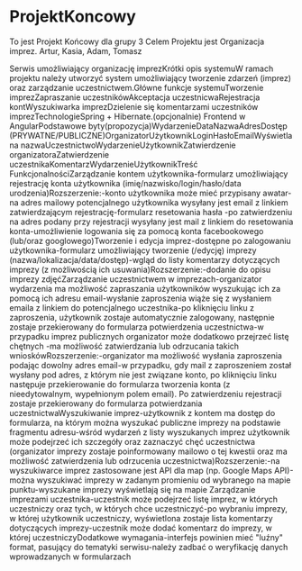 # ProjektKoncowy
To jest Projekt Końcowy dla grupy 3
Celem Projektu jest 
Organizacja imprez. Artur, Kasia, Adam, Tomasz


Serwis umożliwiający organizację imprezKrótki opis systemuW ramach projektu należy utworzyć system umożliwiający tworzenie zdarzeń (imprez) oraz zarządzanie uczestnictwem.Główne funkcje systemuTworzenie imprezZapraszanie uczestnikówAkceptacja uczestnicwaRejestracja kontWyszukiwarka imprezDzielenie się komentarzami uczestników imprezTechnologieSpring + Hibernate.(opcjonalnie) Frontend w AngularPodstawowe byty(propozycja)WydarzenieDataNazwaAdresDostęp (PRYWATNE/PUBLICZNE)OrganizatorUżytkownikLoginHasłoEmailWyświetlana nazwaUczestnictwoWydarzenieUżytkownikZatwierdzenie organizatoraZatwierdzenie uczestnikaKomentarzWydarzenieUżytkownikTreść
FunkcjonalnościZarządzanie kontem użytkownika-formularz umożliwiający rejestrację konta użytkownika (imię/nazwisko/login/hasło/data urodzenia)Rozszerzenie:-konto użytkownika może mieć przypisany awatar-na adres mailowy potencjalnego użytkownika wysyłany jest email z linkiem zatwierdzającym rejestrację-formularz resetowania hasła -po zatwierdzeniu na adres podany przy rejestracji wysyłany jest mail z linkiem do resetowania konta-umożliwienie logowania się za pomocą konta facebookowego (lub/oraz googlowego)Tworzenie i edycja imprez-dostępne po zalogowaniu użytkownika-formularz umożliwiający tworzenie (/edycję) imprezy (nazwa/lokalizacja/data/dostęp)-wgląd do listy komentarzy dotyczących imprezy (z możliwością ich usuwania)Rozszerzenie:-dodanie do opisu imprezy zdjęćZarządzanie uczestnictwem w imprezach-organizator wydarzenia ma możliwość zapraszania użytkowników wyszukując ich za pomocą ich adresu email-wysłanie zaproszenia wiąże się z wysłaniem emaila z linkiem do potencjalnego uczestnika-po kliknięciu linku z zaproszenia, użytkownik zostaje automatycznie zalogowany, następnie zostaje przekierowany do formularza potwierdzenia uczestnictwa-w przypadku imprez publicznych organizator może dodatkowo przejrzeć listę chętnych -ma możliwość zatwierdzania lub odrzucania takich wnioskówRozszerzenie:-organizator ma możliwość wysłania zaproszenia podając dowolny adres email-w przypadku, gdy mail z zaproszeniem został wysłany pod adres, z którym nie jest związane konto, po kliknięciu linku następuje przekierowanie do formularza tworzenia konta (z nieedytowalnym, wypełnionym polem email). Po zatwierdzeniu rejestracji zostaje przekierowany do formularza potwierdzania uczestnictwaWyszukiwanie imprez-użytkownik z kontem ma dostęp do formularza, na którym można wyszukać publiczne imprezy na podstawie fragmentu adresu-wśród wydarzeń z listy wyszukanych imprez użytkownik może podejrzeć ich szczegóły oraz zaznaczyć chęć uczestnictwa (organizator imprezy zostaje poinformowany mailowo o tej kwestii oraz ma możliwość zatwierdzenia lub odrzucenia uczestnictwa)Rozszerzenie:-na wyszukiwarce imprez zastosowane jest API dla map (np. Google Maps API)-można wyszukiwać imprezy w zadanym promieniu od wybranego na mapie punktu-wyszukane imprezy wyświetlają się na mapie
Zarządzanie imprezami uczestnika-uczestnik może podejrzeć listę imprez, w których uczestniczy oraz tych, w których chce uczestniczyć-po wybraniu imprezy, w której użytkownik uczestniczy, wyświetlona zostaje lista komentarzy dotyczących imprezy-uczestnik może dodać komentarz do imprezy, w której uczestniczyDodatkowe wymagania-interfejs powinien mieć "luźny" format, pasujący do tematyki serwisu-należy zadbać o weryfikację danych wprowadzanych w formularzach
